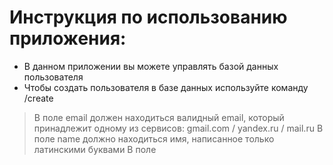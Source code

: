 # Инструкция по использованию приложения: #
* В данном приложении вы можете управлять базой данных пользователя
* Чтобы создать пользователя в базе данных используйте команду /create
> В поле email должен находиться валидный email, который принадлежит одному из сервисов: gmail.com / yandex.ru / mail.ru
> В поле name должно находиться имя, написанное только латинскими буквами
> В поле 